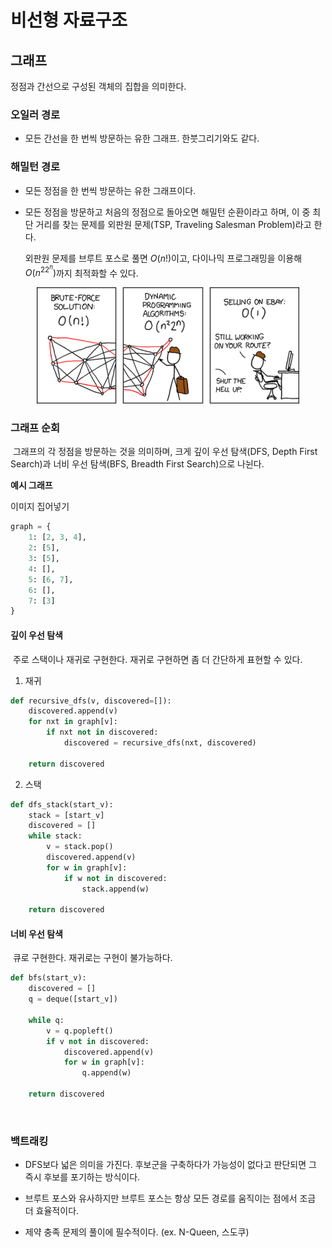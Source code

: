 # 비선형 자료구조

## 그래프
정점과 간선으로 구성된 객체의 집합을 의미한다.

### 오일러 경로
- 모든 간선을 한 번씩 방문하는 유한 그래프. 한붓그리기와도 같다.

### 해밀턴 경로
- 모든 정점을 한 번씩 방문하는 유한 그래프이다.

- 모든 정점을 방문하고 처음의 정점으로 돌아오면 해밀턴 순환이라고 하며, 이 중 최단 거리를 찾는 문제를 외판원 문제(TSP, Traveling Salesman Problem)라고 한다.

  외판원 문제를 브루트 포스로 풀면 $O(n!)$이고, 다이나믹 프로그래밍을 이용해 $O(n^22^n)$까지 최적화할 수 있다.

<center>

  ![alt text](image-1.png)
</center>

### 그래프 순회
&nbsp;그래프의 각 정점을 방문하는 것을 의미하며, 크게 깊이 우선 탐색(DFS, Depth First Search)과 너비 우선 탐색(BFS, Breadth First Search)으로 나뉜다.

**예시 그래프**

이미지 집어넣기
```python
graph = {
    1: [2, 3, 4],
    2: [5],
    3: [5],
    4: [],
    5: [6, 7],
    6: [],
    7: [3]
}
```

#### 깊이 우선 탐색
&nbsp;주로 스택이나 재귀로 구현한다. 재귀로 구현하면 좀 더 간단하게 표현할 수 있다.

1. 재귀
```python
def recursive_dfs(v, discovered=[]):
    discovered.append(v)
    for nxt in graph[v]:
        if nxt not in discovered:
            discovered = recursive_dfs(nxt, discovered)

    return discovered
```

2. 스택
```python
def dfs_stack(start_v):
    stack = [start_v]
    discovered = []
    while stack:
        v = stack.pop()
        discovered.append(v)
        for w in graph[v]:
            if w not in discovered:
                stack.append(w)
    
    return discovered
```


#### 너비 우선 탐색
&nbsp;큐로 구현한다. 재귀로는 구현이 불가능하다.

```python
def bfs(start_v):
    discovered = []
    q = deque([start_v])

    while q:
        v = q.popleft()
        if v not in discovered:
            discovered.append(v)
            for w in graph[v]:
                q.append(w)
    
    return discovered
```
<br/>

### 백트래킹
- DFS보다 넓은 의미을 가진다. 후보군을 구축하다가 가능성이 없다고 판단되면 그 즉시 후보를 포기하는 방식이다.
  
- 브루트 포스와 유사하지만 브루트 포스는 항상 모든 경로를 움직이는 점에서 조금 더 효율적이다.

- 제약 충족 문제의 풀이에 필수적이다. (ex. N-Queen, 스도쿠)